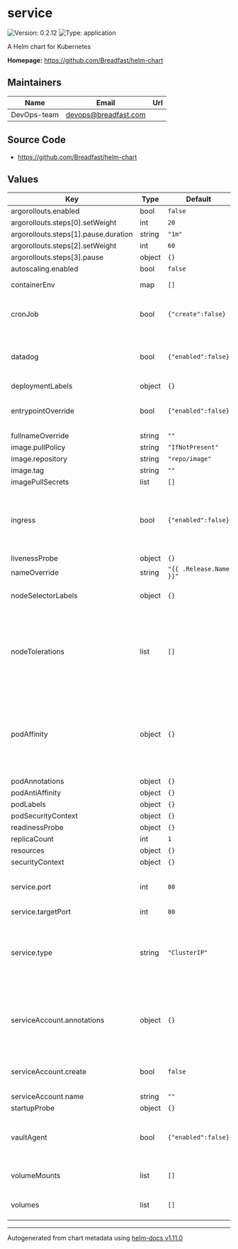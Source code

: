 # service

![Version: 0.2.12](https://img.shields.io/badge/Version-0.2.11-informational?style=flat-square) ![Type: application](https://img.shields.io/badge/Type-application-informational?style=flat-square)

A Helm chart for Kubernetes

**Homepage:** <https://github.com/Breadfast/helm-chart>

## Maintainers

| Name | Email | Url |
| ---- | ------ | --- |
| DevOps-team | <devops@breadfast.com> |  |

## Source Code

* <https://github.com/Breadfast/helm-chart>

## Values

| Key | Type | Default | Description |
|-----|------|---------|-------------|
| argorollouts.enabled | bool | `false` |  |
| argorollouts.steps[0].setWeight | int | `20` |  |
| argorollouts.steps[1].pause.duration | string | `"1m"` |  |
| argorollouts.steps[2].setWeight | int | `60` |  |
| argorollouts.steps[3].pause | object | `{}` |  |
| autoscaling.enabled | bool | `false` |  |
| containerEnv | map | `[]` | Environment variable map |
| cronJob | bool | `{"create":false}` | If true, Creates CronJob resource |
| datadog | bool | `{"enabled":false}` | If true, Add datadog labels to pods and deployments |
| deploymentLabels | object | `{}` |  |
| entrypointOverride | bool | `{"enabled":false}` | If true, Override to the Entrypoint |
| fullnameOverride | string | `""` |  |
| image.pullPolicy | string | `"IfNotPresent"` |  |
| image.repository | string | `"repo/image"` |  |
| image.tag | string | `""` |  |
| imagePullSecrets | list | `[]` |  |
| ingress | bool | `{"enabled":false}` | If true, Creats Ingress DNS name to expose the service publicly |
| livenessProbe | object | `{}` |  |
| nameOverride | string | `"{{ .Release.Name }}"` |  |
| nodeSelectorLabels | object | `{}` | Provide node groups selector |
| nodeTolerations | list | `[]` | Node Tolerations. Tolerations allow the scheduler to schedule pods with matching taints |
| podAffinity | object | `{}` | Pod affinity rule. Default affinity rule is set to make sure pods are not deployed on the same node |
| podAnnotations | object | `{}` |  |
| podAntiAffinity | object | `{}` |  |
| podLabels | object | `{}` |  |
| podSecurityContext | object | `{}` |  |
| readinessProbe | object | `{}` |  |
| replicaCount | int | `1` |  |
| resources | object | `{}` |  |
| securityContext | object | `{}` |  |
| service.port | int | `80` | Kubernetes service port when single port service |
| service.targetPort | int | `80` |  |
| service.type | string | `"ClusterIP"` | Service type, can be either `ClusterIP`, `NodePort`, `LoadBalancer` or `ExternalName` |
| serviceAccount.annotations | object | `{}` | If not set and create is true, a name is generated using the fullname template |
| serviceAccount.create | bool | `false` | If true, creates service account |
| serviceAccount.name | string | `""` |  |
| startupProbe | object | `{}` |  |
| vaultAgent | bool | `{"enabled":false}` | If true, It will inject Vault Agent to get secrets from Vault |
| volumeMounts | list | `[]` | List of volumes to attach |
| volumes | list | `[]` | List of volumes to create |

----------------------------------------------
Autogenerated from chart metadata using [helm-docs v1.11.0](https://github.com/norwoodj/helm-docs/releases/v1.11.0)
